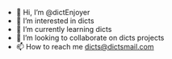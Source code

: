 - 👋 Hi, I’m @dictEnjoyer
- 👀 I’m interested in dicts
- 🌱 I’m currently learning dicts
- 💞️ I’m looking to collaborate on dicts projects
- 📫 How to reach me dicts@dictsmail.com

<!---
dictEnjoyer/dictEnjoyer is a ✨ special ✨ repository because its `README.md` (this file) appears on your GitHub profile.
You can click the Preview link to take a look at your changes.
--->
